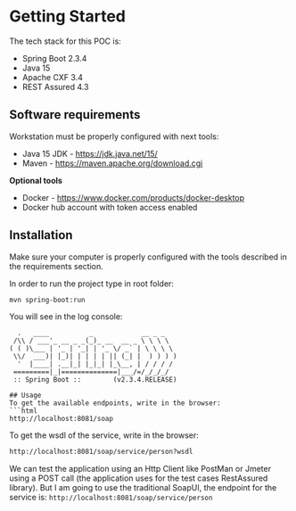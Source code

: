 # Getting Started

The tech stack for this POC is:
* Spring Boot 2.3.4
* Java 15
* Apache CXF 3.4
* REST Assured 4.3

## Software requirements
Workstation must be properly configured with next tools:
* Java 15 JDK - https://jdk.java.net/15/
* Maven - https://maven.apache.org/download.cgi

**Optional tools**
* Docker - https://www.docker.com/products/docker-desktop
* Docker hub account with token access enabled

## Installation

Make sure your computer is properly configured with the tools described in the requirements section.

In order to run the project type in root folder:
```bash
mvn spring-boot:run
```

You will see in the log console:
```windows
  .   ____          _            __ _ _
 /\\ / ___'_ __ _ _(_)_ __  __ _ \ \ \ \
( ( )\___ | '_ | '_| | '_ \/ _` | \ \ \ \
 \\/  ___)| |_)| | | | | || (_| |  ) ) ) )
  '  |____| .__|_| |_|_| |_\__, | / / / /
 =========|_|==============|___/=/_/_/_/
 :: Spring Boot ::        (v2.3.4.RELEASE)

## Usage
To get the available endpoints, write in the browser:
```html
http://localhost:8081/soap
```
To get the wsdl of the service, write in the browser:
```html
http://localhost:8081/soap/service/person?wsdl
```


We can test the application using an Http Client like PostMan or Jmeter using a POST call (the application uses for the test cases RestAssured library). But I am going to use the traditional SoapUI, the endpoint for the service is: `http://localhost:8081/soap/service/person`
